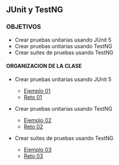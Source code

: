 
## JUnit y TestNG

### OBJETIVOS 

- Crear pruebas unitarias usando JUnit 5
- Crear pruebas unitarias usando TestNG
- Crear suites de pruebas usando TestNG

#### ORGANIZACION DE LA CLASE 

- Crear pruebas unitarias usando JUnit 5
	- [Ejemplo 01](Ejemplo-01)
	- [Reto 01](Reto-01)

- Crear pruebas unitarias usando TestNG
	- [Ejemplo 02](Ejemplo-02)
	- [Reto 02](Reto-02)

- Crear suites de pruebas usando TestNG
	- [Ejemplo 03](Ejemplo-03)
	- [Reto 03](Reto-03)
